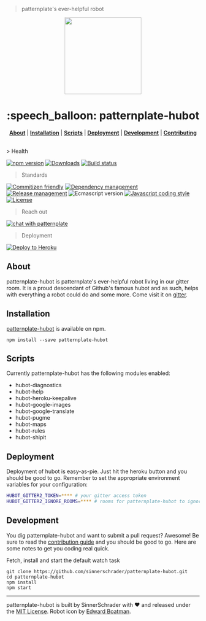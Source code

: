 > patternplate's ever-helpful robot

<div align="center">
  <a href="https://github.com/sinnerschrader/patternplate">
    <img width="200" src="https://cdn.rawgit.com/marionebl/patternplate-hubot/master/patternplate-hubot.svg" />
  </a>
</div>
<h1 align="center">:speech_balloon: patternplate-hubot</h1>
<p align="center">
  <b><a href="#about">About</a></b> | <b><a href="#installation">Installation</a></b> | <b><a href="scripts">Scripts</a></b> | <b><a href="deployment">Deployment</a></b> | <b><a href="Development">Development</a></b> | <b><a href="./contributing.md">Contributing</a></b>
</p>
<br />
> Health

[![npm version][npm-image]][npm-url] [![Downloads][npm-dl-image]][npm-url] [![Build status][ci-image]][ci-url]

> Standards

[![Commitizen friendly][commitizen-image]][commitizen-url]  [![Dependency management][dependency-manager-image]][dependency-manager-url] [![Release management][release-manager-image]][release-manager-url]
![Ecmascript version][ecma-image] [![Javascript coding style][codestyle-image]][codestyle-url] [![License][license-image]][license-url]

> Reach out

[![chat with patternplate][gitter-image]][gitter-url]

> Deployment

[![Deploy to Heroku][heroku-image]][heroku-url]

## About
patternplate-hubot is patternplate's ever-helpful robot living in our gitter room. It is a proud descendant of Github's famous hubot and as such, helps with everything a robot could do and some more. Come visit it on [gitter][gitter-url].

## Installation
[patternplate-hubot](npm-url) is available on npm.
```
npm install --save patternplate-hubot
```

## Scripts
Currently patternplate-hubot has the following modules enabled:

* hubot-diagnostics
* hubot-help
* hubot-heroku-keepalive
* hubot-google-images
* hubot-google-translate
* hubot-pugme
* hubot-maps
* hubot-rules
* hubot-shipit

## Deployment
Deployment of hubot is easy-as-pie. Just hit the heroku button and you should be good to go. Remember to set the appropriate environment variables for your configuration:
```bash
HUBOT_GITTER2_TOKEN=**** # your gitter access token
HUBOT_GITTER2_IGNORE_ROOMS=**** # rooms for patternplate-hubot to ignore
```

## Development
You dig patternplate-hubot and want to submit a pull request? Awesome!
Be sure to read the [contribution guide](./contributing.md) and you should be good to go.
Here are some notes to get you coding real quick.

Fetch, install and start the default watch task
```
git clone https://github.com/sinnerschrader/patternplate-hubot.git
cd patternplate-hubot
npm install
npm start
```

---
patternplate-hubot is built by SinnerSchrader with :heart: and released under the [MIT License](./license.md).
Robot icon by [Edward Boatman](https://thenounproject.com/edward/).

[npm-url]: https://www.npmjs.org/package/patternplate-hubot
[npm-image]: https://img.shields.io/npm/v/patternplate-hubot.svg?style=flat-square
[npm-dl-image]: http://img.shields.io/npm/dm/patternplate-hubot.svg?style=flat-square

[ci-url]: https://travis-ci.org/marionebl/patternplate-hubot
[ci-image]: https://img.shields.io/travis/marionebl/patternplate-hubot.svg?style=flat-square
[coverage-url]: https://coveralls.io/r/marionebl/patternplate-hubot
[coverage-image]: https://img.shields.io/coveralls/marionebl/patternplate-hubot.svg?style=flat-square
[climate-url]: https://codeclimate.com/github/marionebl/patternplate-hubot
[climate-image]: https://img.shields.io/codeclimate/github/marionebl/patternplate-hubot.svg?style=flat-square

[pr-url]: http://issuestats.com/github/marionebl/patternplate-hubot
[pr-image]: http://issuestats.com/github/marionebl/patternplate-hubot/badge/pr?style=flat-square
[issue-url]: https://github.com/sinnerschrader/patternplate/issues
[issue-image]: http://issuestats.com/github/sinnerschrader/patternplate/badge/issue?style=flat-square

[dependency-manager-image]: https://img.shields.io/badge/tracks%20with-greenkeeper-3989c9.svg?style=flat-square
[dependency-manager-url]: https://github.com/greenkeeperio/greenkeeper
[release-manager-image]: https://img.shields.io/badge/releases%20with-semantic--release-3989c9.svg?style=flat-square
[release-manager-url]: https://github.com/semantic-release/semantic-release
[buildsystem-url]: https://github.com/flyjs/fly
[ecma-image]: https://img.shields.io/badge/babel%20stage-0-3989c9.svg?style=flat-square
[codestyle-url]: https://github.com/sindresorhus/xo
[codestyle-image]: https://img.shields.io/badge/code%20style-xo-3989c9.svg?style=flat-square
[license-url]: ./license.md
[license-image]: https://img.shields.io/badge/license-MIT-3989c9.svg?style=flat-square
[commitizen-url]: http://commitizen.github.io/cz-cli/
[commitizen-image]: https://img.shields.io/badge/commitizen-friendly-3989c9.svg?style=flat-square

[gitter-image]: https://img.shields.io/badge/gitter-join%20chat-3989c9.svg?style=flat-square
[gitter-url]: https://gitter.im/sinnerschrader/patternplate

[patternplate-url]: /sinnerschrader/patternplate

[heroku-image]: https://img.shields.io/badge/deploy%20to-heroku-7059bc.svg?style=flat-square
[heroku-url]: https://heroku.com/deploy
